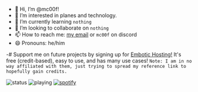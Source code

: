 - 👋 Hi, I’m @mc00f!
- 👀 I’m interested in planes and technology.
- 🌱 I’m currently learning `nothing`
- 💞️ I’m looking to collaborate on `nothing`
- 📫 How to reach me: [my email](mailto:mcoof.9847@gmail.com) or `mc00f` on discord
- 😄 Pronouns: he/him

-# Support me on future projects by signing up for [Embotic Hosting!](https://dash.embotic.xyz/register?ref=F0rsUqnv) It's free (credit-based), easy to use, and has many use cases! `Note: I am in no way affiliated with them, just trying to spread my reference link to hopefully gain credits.`

![status](https://api.statusbadges.me/badge/status/764596308459257937) ![playing](https://api.statusbadges.me/badge/playing/764596308459257937) [![spotify](https://api.statusbadges.me/badge/spotify/764596308459257937)](https://api.statusbadges.me/openspotify/764596308459257937)
